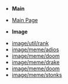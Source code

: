 <!-- _sidebar.md -->

- **Main**
* [Main Page](/)
 
- **Image**
* [image/util/rank](endpoints/image/util/rank.md)
* [image/meme/adios](endpoints/image/meme/adios.md)
* [image/meme/doom](endpoints/image/meme/doom.md)
* [image/meme/drake](endpoints/image/meme/drake.md)
* [image/meme/doom](endpoints/image/meme/doom.md)
* [image/meme/stonks](endpoints/image/meme/stonks.md)
